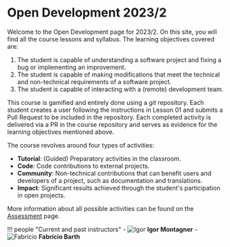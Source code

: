 # Open Development 2023/2

Welcome to the Open Development page for 2023/2. On this site, you will find all the course lessons and syllabus. The learning objectives covered are:

1. The student is capable of understanding a software project and fixing a bug or implementing an improvement.
2. The student is capable of making modifications that meet the technical and non-technical requirements of a software project.
3. The student is capable of interacting with a (remote) development team.

This course is gamified and entirely done using a *git* repository. Each student creates a user following the instructions in Lesson 01 and submits a Pull Request to be included in the repository. Each completed activity is delivered via a PR in the course repository and serves as evidence for the learning objectives mentioned above.

The course revolves around four types of activities:

* **Tutorial**: (Guided) Preparatory activities in the classroom.
* **Code**: Code contributions to external projects.
* **Community**: Non-technical contributions that can benefit users and developers of a project, such as documentation and translations.
* **Impact**: Significant results achieved through the student's participation in open projects.

More information about all possible activities can be found on the [Assessment](assessment.md) page.

!!! people "Current and past instructors"
    - ![Igor](https://avatars.githubusercontent.com/u/221446?v=4) **Igor Montagner**
    - ![Fabrício](https://avatars.githubusercontent.com/u/361008?v=4) **Fabrício Barth**
